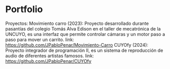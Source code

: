 # Portfolio
  Proyectos: 
  Movimiento carro (2023):
  Proyecto desarrollado durante pasantías del colegio Tomás Alva Edison en el taller de mecatrónica de la UNCUYO, 
es una interfaz que permite controlar cámaras y un motor paso a paso para mover un carrito.
  link: https://github.com/JPabloPenar/Movimiento-Carro
  CUYOfy (2024):
  Proyecto integrador de programación II, es un sistema de reproducción de audio de diferentes artistas famosos.
  link: https://github.com/JPabloPenar/CUYOfy

